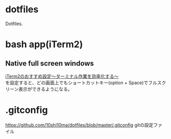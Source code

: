 # dotfiles
Dotfiles.

# bash app(iTerm2)
## Native full screen windows
[iTerm2のおすすめ設定〜ターミナル作業を効率化する〜](https://qiita.com/ruwatana/items/8d9c174250061721ad11)  
を設定すると、どの画面上でもショートカットキー(option + Space)でフルスクリーン表示ができるようになる。

# .gitconfig
https://github.com/10shi10ma/dotfiles/blob/master/.gitconfig
gitの設定ファイル
